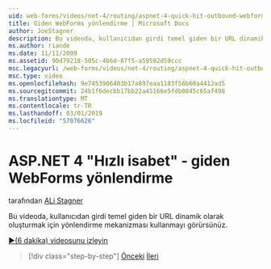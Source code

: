 ```yaml
---
uid: web-forms/videos/net-4/routing/aspnet-4-quick-hit-outbound-webforms-routing
title: Giden WebForms yönlendirme | Microsoft Docs
author: JoeStagner
description: Bu videoda, kullanıcıdan girdi temel giden bir URL dinamik olarak oluşturmak için yönlendirme mekanizması kullanmayı görürsünüz.
ms.author: riande
ms.date: 11/11/2009
ms.assetid: 90d79218-505c-4b6d-87f5-a59592d59ccc
msc.legacyurl: /web-forms/videos/net-4/routing/aspnet-4-quick-hit-outbound-webforms-routing
msc.type: video
ms.openlocfilehash: 9e7453906403b17a897eaa1183f56b60a4412ad5
ms.sourcegitcommit: 24b1f6decbb17bb22a45166e5fdb0845c65af498
ms.translationtype: MT
ms.contentlocale: tr-TR
ms.lasthandoff: 03/01/2019
ms.locfileid: "57076626"
---
```

<a name="aspnet-4-quick-hit---outbound-webforms-routing"></a>ASP.NET 4 "Hızlı isabet" - giden WebForms yönlendirme
====================
tarafından [ALi Stagner](https://github.com/JoeStagner)

Bu videoda, kullanıcıdan girdi temel giden bir URL dinamik olarak oluşturmak için yönlendirme mekanizması kullanmayı görürsünüz. 

[&#9654;(6 dakika) videosunu izleyin](https://channel9.msdn.com/Blogs/ASP-NET-Site-Videos/aspnet-4-quick-hit-outbound-webforms-routing)

> [!div class="step-by-step"]
> [Önceki](aspnet-4-quick-hit-declarative-webforms-routing.md)
> [İleri](how-do-i-use-routing-with-aspnet-web-forms.md)

